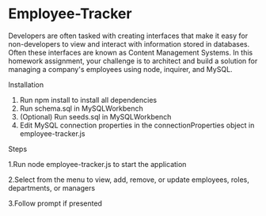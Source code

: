 # Employee-Tracker
Developers are often tasked with creating interfaces that make it easy for non-developers to view and interact with information stored in databases. Often these interfaces are known as Content Management Systems. In this homework assignment, your challenge is to architect and build a solution for managing a company's employees using node, inquirer, and MySQL.

Installation
1. Run npm install to install all dependencies
2. Run schema.sql in MySQLWorkbench
3. (Optional) Run seeds.sql in MySQLWorkbench
4. Edit MySQL connection properties in the connectionProperties object in employee-tracker.js

Steps 

1.Run node employee-tracker.js to start the application

2.Select from the menu to view, add, remove, or update employees, roles, departments, or managers

3.Follow prompt if presented
